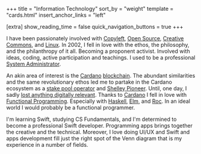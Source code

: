 +++
title = "Information Technology"
sort_by = "weight"
template = "cards.html"
insert_anchor_links = "left"

[extra]
show_reading_time = false
quick_navigation_buttons = true
+++

I have been passionately involved with
[Copyleft](https://en.wikipedia.org/wiki/Copyleft), [Open
Source](https://en.wikipedia.org/wiki/Free_and_open-source_software), [Creative
Commons](https://en.wikipedia.org/wiki/Creative_Commons), and
[Linux](https://en.wikipedia.org/wiki/Linux). In 2002, I fell in love with the
ethos, the philosophy, and the philanthropy of it all. Becoming a proponent
activist. Involved with ideas, coding, active participation and teachings. I
used to be a professional [System
Administrator](https://en.wikipedia.org/wiki/System_administrator).

An akin area of interest is the [Cardano](https://cardano.org)
[blockchain](https://en.wikipedia.org/wiki/Blockchain). The abundant
similarities and the same revolutionary ethos led me to partake in the Cardano
ecosystem as a [stake pool
operator](https://docs.cardano.org/operating-a-stake-pool/about-stake-pools/)
and [Shelley
Pioneer](https://iohk.io/en/blog/posts/2020/04/29/from-byron-to-shelley-part-one-the-testnets/).
Until, one day, I sadly [lost anything digitally
relevant](https://twitter.com/insaladaPool/status/1380087586509709312). Thanks
to [Cardano](https://www.essentialcardano.io/) I fell in love with [Functional
Programming](https://en.wikipedia.org/wiki/Functional_programming). Especially
with [Haskell](https://www.haskell.org/), [Elm](https://elm-lang.org/), and
[Roc](https://roc-lang.org/). In an ideal world I would probably be a functional
programmer.

I'm learning Swift, studying CS Fundamentals, and I'm determined to become a
professional Swift developer. Programming apps brings together the creative and
the technical. Moreover, I love doing UI/UX and Swift and apps development fill
just the right spot of the Venn diagram that is my experience in a number of
fields.
